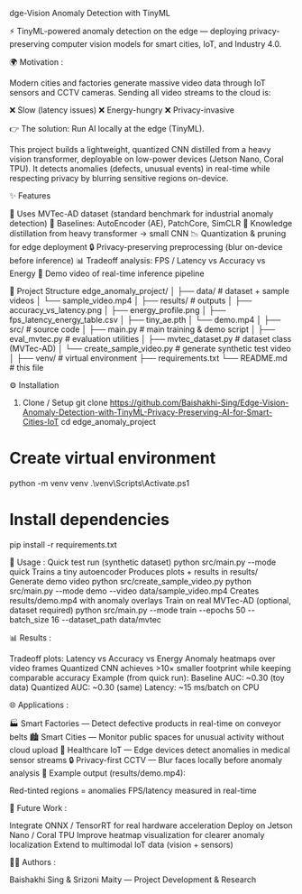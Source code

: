 dge-Vision Anomaly Detection with TinyML

⚡ TinyML-powered anomaly detection on the edge — deploying privacy-preserving computer vision models for smart cities, IoT, and Industry 4.0.

🌍 Motivation :

Modern cities and factories generate massive video data through IoT sensors and CCTV cameras.
Sending all video streams to the cloud is:

❌ Slow (latency issues)
❌ Energy-hungry
❌ Privacy-invasive

👉 The solution: Run AI locally at the edge (TinyML).

This project builds a lightweight, quantized CNN distilled from a heavy vision transformer, deployable on low-power devices (Jetson Nano, Coral TPU).
It detects anomalies (defects, unusual events) in real-time while respecting privacy by blurring sensitive regions on-device.

✨ Features

📂 Uses MVTec-AD dataset (standard benchmark for industrial anomaly detection)
🧠 Baselines: AutoEncoder (AE), PatchCore, SimCLR
🔄 Knowledge distillation from heavy transformer → small CNN
📉 Quantization & pruning for edge deployment
🔒 Privacy-preserving preprocessing (blur on-device before inference)
📊 Tradeoff analysis: FPS / Latency vs Accuracy vs Energy
🎥 Demo video of real-time inference pipeline

📂 Project Structure
edge_anomaly_project/
│
├── data/                   # dataset + sample videos
│   └── sample_video.mp4
│
├── results/                # outputs
│   ├── accuracy_vs_latency.png
│   ├── energy_profile.png
│   ├── fps_latency_energy_table.csv
│   ├── tiny_ae.pth
│   └── demo.mp4
│
├── src/                    # source code
│   ├── main.py             # main training & demo script
│   ├── eval_mvtec.py       # evaluation utilities
│   ├── mvtec_dataset.py    # dataset class (MVTec-AD)
│   └── create_sample_video.py  # generate synthetic test video
│
├── venv/                   # virtual environment
├── requirements.txt
└── README.md               # this file

⚙️ Installation
1. Clone / Setup
git clone https://github.com/Baishakhi-Sing/Edge-Vision-Anomaly-Detection-with-TinyML-Privacy-Preserving-AI-for-Smart-Cities-IoT
cd edge_anomaly_project

# Create virtual environment
python -m venv venv
.\venv\Scripts\Activate.ps1

# Install dependencies
pip install -r requirements.txt

🚀 Usage :
Quick test run (synthetic dataset)
python src/main.py --mode quick
Trains a tiny autoencoder
Produces plots + results in results/
Generate demo video
python src/create_sample_video.py
python src/main.py --mode demo --video data/sample_video.mp4
Creates results/demo.mp4 with anomaly overlays
Train on real MVTec-AD (optional, dataset required)
python src/main.py --mode train --epochs 50 --batch_size 16 --dataset_path data/mvtec

📊 Results :

Tradeoff plots: Latency vs Accuracy vs Energy
Anomaly heatmaps over video frames
Quantized CNN achieves >10× smaller footprint while keeping comparable accuracy
Example (from quick run):
Baseline AUC: ~0.30 (toy data)
Quantized AUC: ~0.30 (same)
Latency: ~15 ms/batch on CPU

🌐 Applications :

🏭 Smart Factories — Detect defective products in real-time on conveyor belts
🏙 Smart Cities — Monitor public spaces for unusual activity without cloud upload
🏥 Healthcare IoT — Edge devices detect anomalies in medical sensor streams
🔒 Privacy-first CCTV — Blur faces locally before anomaly analysis
🎥 Example output (results/demo.mp4):

Red-tinted regions = anomalies
FPS/latency measured in real-time

🔮 Future Work :

Integrate ONNX / TensorRT for real hardware acceleration
Deploy on Jetson Nano / Coral TPU
Improve heatmap visualization for clearer anomaly localization
Extend to multimodal IoT data (vision + sensors)

👨‍💻 Authors :

Baishakhi Sing & Srizoni Maity — Project Development & Research
